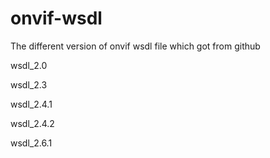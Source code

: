# onvif-wsdl
The different version of onvif wsdl file which got from github

wsdl_2.0

wsdl_2.3

wsdl_2.4.1

wsdl_2.4.2

wsdl_2.6.1
